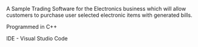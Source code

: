 A Sample Trading Software for the Electronics business which will allow customers to purchase user selected electronic items with generated bills.


Programmed in C++


IDE - Visual Studio Code
